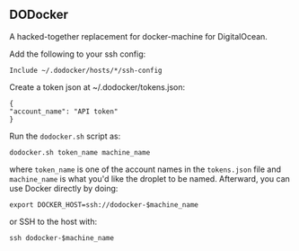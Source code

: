 DODocker
--------

A hacked-together replacement for docker-machine for DigitalOcean.

Add the following to your ssh config:

```
Include ~/.dodocker/hosts/*/ssh-config
```

Create a token json at ~/.dodocker/tokens.json:

```
{
"account_name": "API token"
}
```

Run the `dodocker.sh` script as:

```
dodocker.sh token_name machine_name
```

where `token_name` is one of the account names in the `tokens.json` file and `machine_name` is what you'd like the droplet to be named. Afterward, you can use Docker directly by doing:

```
export DOCKER_HOST=ssh://dodocker-$machine_name
```

or SSH to the host with:

```
ssh dodocker-$machine_name
```
